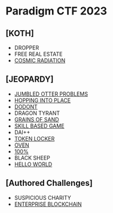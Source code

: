# Paradigm CTF 2023

## [KOTH]

- DROPPER
- FREE REAL ESTATE
- [COSMIC RADIATION](./cosmic_radiation)

## [JEOPARDY]

- [JUMBLED OTTER PROBLEMS](./jotterp)
- [HOPPING INTO PLACE](./hopping_into_place/readme.md)
- [DODONT](./dodont)
- DRAGON TYRANT
- [GRAINS OF SAND](./grains_of_sand/writeup.md)
- [SKILL BASED GAME](./skil_based_game)
- DAI++
- [TOKEN LOCKER](./token_locker)
- [OVEN](./oven)
- [100%](./100%)
- BLACK SHEEP
- [HELLO WORLD](./hellow_world/)

## [Authored Challenges]

- SUSPICIOUS CHARITY
- [ENTERPRISE BLOCKCHAIN](./enterprise_blockchain)

